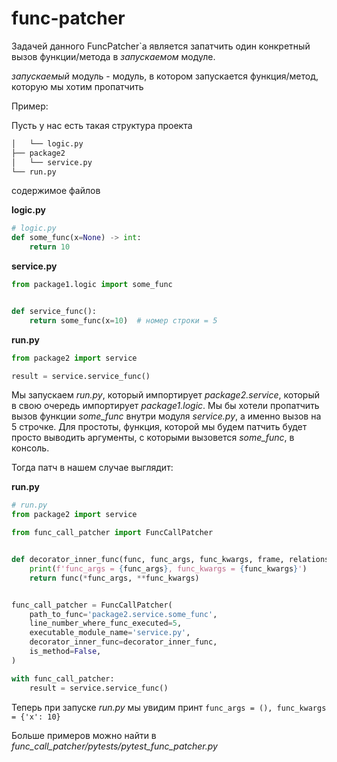 # func-patcher

Задачей данного FuncPatcher`а является запатчить один конкретный вызов функции/метода в _запускаемом_ модуле.

_запускаемый_ модуль - модуль, в котором запускается функция/метод, которую мы хотим пропатчить

Пример:

Пусть у нас есть такая структура проекта

```bash ├── package1
│   └── logic.py
├── package2
│   └── service.py
└── run.py
```

содержимое файлов

**logic\.py**

```python
# logic.py
def some_func(x=None) -> int:
    return 10
```

**service\.py**

```python
from package1.logic import some_func


def service_func():
    return some_func(x=10)  # номер строки = 5
```

**run\.py**

```python
from package2 import service

result = service.service_func()
```

Мы запускаем _run\.py_, который импортирует _package2.service_, который в свою очередь импортирует _package1.logic_.
Мы бы хотели пропатчить вызов функции _some_func_ внутри модуля _service.py_, а именно вызов на 5 строчке. Для простоты, функция, которой мы будем патчить будет просто выводить аргументы, с которыми вызовется _some_func_, в консоль.

Тогда патч в нашем случае выглядит:

**run\.py**

```python
# run.py
from package2 import service

from func_call_patcher import FuncCallPatcher


def decorator_inner_func(func, func_args, func_kwargs, frame, relationship_identifier):
    print(f'func_args = {func_args}, func_kwargs = {func_kwargs}')
    return func(*func_args, **func_kwargs)


func_call_patcher = FuncCallPatcher(
    path_to_func='package2.service.some_func',
    line_number_where_func_executed=5,
    executable_module_name='service.py',
    decorator_inner_func=decorator_inner_func,
    is_method=False,
)

with func_call_patcher:
    result = service.service_func()
```

Теперь при запуске _run.py_ мы увидим принт `func_args = (), func_kwargs = {'x': 10}`

Больше примеров можно найти в _func_call_patcher/pytests/pytest_func_patcher\.py_
